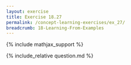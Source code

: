 ```yaml
---
layout: exercise
title: Exercise 18.27
permalink: /concept-learning-exercises/ex_27/
breadcrumb: 18-Learning-From-Examples
---
```


{% include mathjax_support %}

<div><i class="arrow-up loader" data-chapter="concept-learning-exercises" data-exercise="ex_27" data-rating="0"></i></div>
{% include_relative question.md %}
